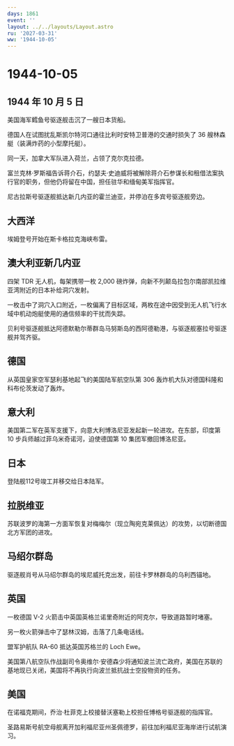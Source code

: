 ```yaml
---
days: 1861
event: ''
layout: ../../layouts/Layout.astro
ru: '2027-03-31'
ww: '1944-10-05'
---
```


# 1944-10-05

## 1944 年 10 月 5 日

美国海军鳕鱼号驱逐舰击沉了一艘日本货船。

德国人在试图扰乱斯凯尔特河口通往比利时安特卫普港的交通时损失了 36
艘林森艇（装满炸药的小型摩托艇）。

同一天，加拿大军队进入荷兰，占领了克尔克拉德。

富兰克林·罗斯福告诉蒋介石，约瑟夫·史迪威将被解除蒋介石参谋长和租借法案执行官的职务，但他仍将留在中国，担任驻华和缅甸美军指挥官。

尼古拉斯号驱逐舰抵达新几内亚的霍兰迪亚，并停泊在多宾号驱逐舰旁边。

## 大西洋

埃姆登号开始在斯卡格拉克海峡布雷。

## 澳大利亚新几内亚

四架 TDR 无人机，每架携带一枚 2,000
磅炸弹，向新不列颠岛拉包尔南部凯拉维亚湾附近的日本补给洞穴发射。

一枚击中了洞穴入口附近，一枚偏离了目标区域，两枚在途中因受到无人机飞行水域中机动炮艇使用的通信频率的干扰而失踪。

贝利号驱逐舰抵达阿德默勒尔蒂群岛马努斯岛的西阿德勒港，与驱逐舰塞拉号驱逐舰并驾齐驱。

## 德国

从英国皇家空军瑟利基地起飞的美国陆军航空队第 306
轰炸机大队对德国科隆和科布伦茨发动了轰炸。

## 意大利

美国第二军在英军支援下，向意大利博洛尼亚发起新一轮进攻。在东部，印度第
10 步兵师越过菲乌米奇诺河，迫使德国第 10 集团军撤回博洛尼亚。

## 日本

登陆舰112号竣工并移交给日本陆军。

## 拉脱维亚

苏联波罗的海第一方面军恢复对梅梅尔（现立陶宛克莱佩达）的攻势，以切断德国北方军团的进攻。

## 马绍尔群岛

驱逐舰肖号从马绍尔群岛的埃尼威托克出发，前往卡罗林群岛的乌利西锚地。

## 英国

一枚德国 V-2 火箭击中英国英格兰诺里奇附近的阿克尔，导致道路暂时堵塞。

另一枚火箭弹击中了瑟林汉姆，击落了几条电话线。

盟军护航队 RA-60 抵达英国苏格兰的 Loch Ewe。

美国第八航空队作战副司令奥维尔·安德森少将通知波兰流亡政府，美国在苏联的基地现已关闭，美国将不再执行向波兰抵抗战士空投物资的任务。

## 美国

在诺福克期间，乔治·杜菲克上校接替沃塞勒上校担任博格号驱逐舰的指挥官。

圣路易斯号航空母舰离开加利福尼亚州圣佩德罗，前往加利福尼亚海岸进行试航演习。